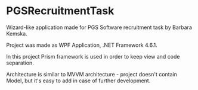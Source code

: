 # PGSRecruitmentTask

Wizard-like application made for PGS Software recruitment task by Barbara Kemska.


Project was made as WPF Application, .NET Framework 4.6.1.


In this project Prism framework is used in order to keep view and code separation.


Architecture is similar to MVVM architecture - project doesn't contain Model, but it's easy to add in case of further development.
